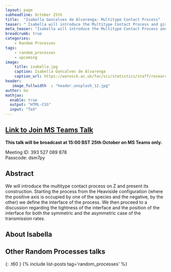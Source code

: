 ```yaml
---
layout: page
subheadline: October 25th  
title:  "Isabella Goncalves de Alvarenga: Multitype Contact Process"
teaser: " Isabella will introduce the Multitype Contact Process and give results on the tightness and position of the interface."
meta_teaser: "Isabella will introduce the Multitype Contact Process and give results on the tightness and position of the interface. "
breadcrumb: true
categories:
    - Random Processes
tags:
    - random_processes
    - upcoming
image:
    title: isabella.jpg
    caption: Isabella Goncalves de Alvarenga
    caption_url: https://warwick.ac.uk/fac/sci/statistics/staff/research_students/goncalves
header:
   image_fullwidth  : "header_unsplash_12.jpg"
author: mo
mathjax:
  enable: true
  output: "HTML-CSS"
  input: "TeX"
---
```

## [Link to Join MS Teams Talk](https://teams.microsoft.com/l/meetup-join/19%3ameeting_N2Q2NGY2NDEtYWVmNS00NzE3LWI0ZWMtMWFiZmE3NGM2MTc3%40thread.v2/0?context=%7b%22Tid%22%3a%22377e3d22-4ea1-422d-b0ad-8fcc89406b9e%22%2c%22Oid%22%3a%2243af9e94-a882-4d59-8a92-d00c8899065e%22%7d)

**This talk will be broadcast at 15:00 BST 25th October on MS Teams only.**

Meeting ID: 393 527 089 878 \
Passcode: dsm7py

## Abstract

We will introduce the multitype contact process on Z and present its construction. Starting the process from the Heaviside configuration (where the positive axis is occupied by one of the species and the negative, by the other) we define the interface of the process. We then proceed to a discussion regarding the tightness of the interface and the position of the interface for both the symmetric and the asymmetric case of the transmission rates.

## About Isabella


## Other Random Processes talks
{: .t60 }
{% include list-posts tag='random_processes' %}
